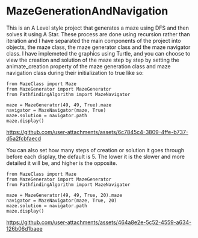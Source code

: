 # MazeGenerationAndNavigation
This is an A Level style project that generates a maze using DFS and then solves it using A Star. These process are done using recursion rather than iteration and I have separated the main components of the project into objects, the maze class, the maze generator class and the maze navigator class.
I have implemeted the graphics using Turtle, and you can choose to view the creation and solution of the maze step by step by setting the animate_creation property of the maze generation class and maze navigation class during their initialization to true like so:
```
from MazeClass import Maze
from MazeGenerator import MazeGenerator
from PathfindingAlgorithm import MazeNavigator

maze = MazeGenerator(49, 49, True).maze
navigator = MazeNavigator(maze, True)
maze.solution = navigator.path
maze.display()
```


https://github.com/user-attachments/assets/6c7845c4-3809-4ffe-b737-d5a2fcbfaecd


You can also set how many steps of creation or solution it goes through before each display, the default is 5. The lower it is the slower and more detailed it will be, and higher is the opposite.
```
from MazeClass import Maze
from MazeGenerator import MazeGenerator
from PathfindingAlgorithm import MazeNavigator

maze = MazeGenerator(49, 49, True, 20).maze
navigator = MazeNavigator(maze, True, 20)
maze.solution = navigator.path
maze.display()
```


https://github.com/user-attachments/assets/464a8e2e-5c52-4559-a634-126b06d1baee


